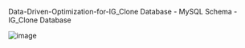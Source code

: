 Data-Driven-Optimization-for-IG_Clone
Database - MySQL
Schema - IG_Clone Database

![image](https://github.com/Sanket7143/Data-Driven-Optimization-for-IG_Clone/assets/132048260/c7690f4f-d0f5-4441-b70e-45ab04c2d6ac)
